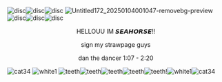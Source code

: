 ![disc](https://github.com/user-attachments/assets/d76c43b1-596a-4b10-9c35-6bd362c18b3f)![disc](https://github.com/user-attachments/assets/d76c43b1-596a-4b10-9c35-6bd362c18b3f)![disc](https://github.com/user-attachments/assets/d76c43b1-596a-4b10-9c35-6bd362c18b3f)
![Untitled172_20250104001047-removebg-preview](https://github.com/user-attachments/assets/24fbdcae-29c9-43e3-91e2-813df5f8b257)
![disc](https://github.com/user-attachments/assets/d76c43b1-596a-4b10-9c35-6bd362c18b3f)![disc](https://github.com/user-attachments/assets/d76c43b1-596a-4b10-9c35-6bd362c18b3f)![disc](https://github.com/user-attachments/assets/d76c43b1-596a-4b10-9c35-6bd362c18b3f)






<p align="center">
HELLOUU IM 𝙎𝙀𝘼𝙃𝙊𝙍𝙎𝙀!!
</p> 

<p align="center">
sign my strawpage guys
</p> 

<p align="center">
dan the dancer 1:07 - 2:20
</p> 


![cat34](https://github.com/user-attachments/assets/5499dd2b-3b69-4a73-a903-8b1fa51b823d)
![white1](https://github.com/user-attachments/assets/5394be53-d8c1-467d-983e-4574ccc08557)
![teeth](https://github.com/user-attachments/assets/e72172c9-eb79-49a3-b09a-2ddb724fd0d8)![teeth](https://github.com/user-attachments/assets/272d6e96-1f0d-4fc1-b3fa-173c23788669)![teeth](https://github.com/user-attachments/assets/c3c90ac2-67a2-4ecc-a9a3-f8f83864e582)![teeth](https://github.com/user-attachments/assets/b18aaa3e-ac04-41de-a17a-79cddef67a9a)![teeth](https://github.com/user-attachments/assets/ab2179d0-6725-40d1-afb3-8fc129df5d26)!![white1](https://github.com/user-attachments/assets/fb024282-a32d-450a-bc7d-17edaccd9b79)![cat34](https://github.com/user-attachments/assets/632c6663-09d4-4b05-9de0-1d95b7e73fda)
